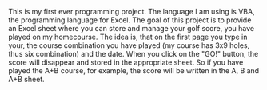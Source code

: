 This is my first ever programming project. The language I am using is VBA, the programming language for Excel. 
The goal of this project is to provide an Excel sheet where you can store and manage your golf score, you have played on my homecourse.
The idea is, that on the first page you type in your, the course combination you have played (my course has 3x9 holes, thus six combination) and the date. When you click on the "GO!" button, the score will disappear and stored in the appropriate sheet. So if you have played the A+B course, for example, the score will be written in the A, B and A+B sheet.
